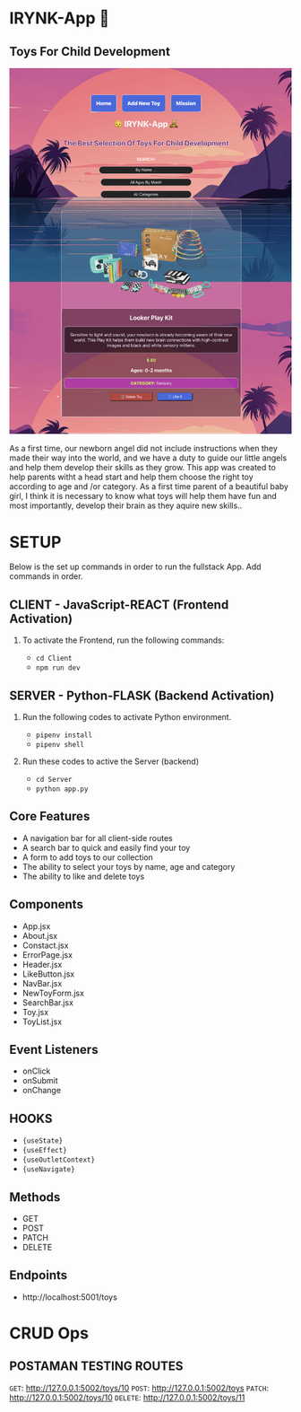 # IRYNK-App 🍼
## Toys For Child Development

![Alt text](./Client/public/images/IRYNK-App.png)

As a first time, our newborn angel did not include instructions when they made their way into the world, and we have a duty to guide our little angels and help them develop their skills as they grow. This app was created to help parents witht a head start and help them choose the right toy according to age and /or category. As a first time parent of a beautiful baby girl, I think it is necessary to know what toys will help them have fun and most importantly, develop their brain as they aquire new skills..
# SETUP
Below is the set up commands in order to run the fullstack App. Add commands in order.

## CLIENT - JavaScript-REACT (Frontend Activation)

1. To activate the Frontend, run the following commands:
    - `cd Client`
    - `npm run dev`

    <!-- - `nvm install`
    - `nvm use 20.16`
    - `npm run dev` -->
## SERVER - Python-FLASK (Backend Activation)
1. Run the following codes to activate Python environment.
    - `pipenv install`
    - `pipenv shell`

2. Run these codes to active the Server (backend)
    - `cd Server`
    - `python app.py`

## Core Features
- A navigation bar for all client-side routes
- A search bar to quick and easily find your toy
- A form to add toys to our collection 
- The ability to select your toys by name, age and category
- The ability to like and delete toys


## Components
- App.jsx
- About.jsx
- Constact.jsx
- ErrorPage.jsx
- Header.jsx
- LikeButton.jsx
- NavBar.jsx
- NewToyForm.jsx
- SearchBar.jsx
- Toy.jsx
- ToyList.jsx

## Event Listeners
- onClick
- onSubmit
- onChange

## HOOKS
- `{useState}`
- `{useEffect}`
- `{useOutletContext}`
- `{useNavigate}`

## Methods 
- GET
- POST
- PATCH
- DELETE

## Endpoints
- http://localhost:5001/toys

# CRUD Ops
## POSTAMAN TESTING ROUTES 
`GET`: http://127.0.0.1:5002/toys/10
`POST`: http://127.0.0.1:5002/toys
`PATCH`: http://127.0.0.1:5002/toys/10
`DELETE`: http://127.0.0.1:5002/toys/11